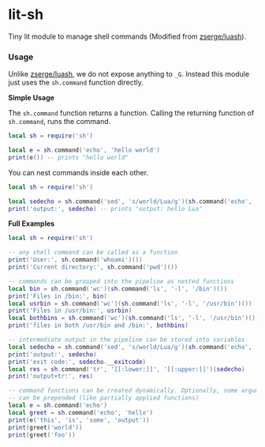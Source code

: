 # lit-sh
Tiny lit module to manage shell commands (Modified from [zserge/luash](https://github.com/zserge/luash)).

### Usage

Unlike [zserge/luash](https://github.com/zserge/luash), we do not expose anything to `_G`. Instead this module just uses the `sh.command` function directly.

**Simple Usage**

The `sh.command` function returns a function. Calling the returning function of `sh.command`, runs the command.

```lua
local sh = require('sh')

local e = sh.command('echo', 'hello world')
print(e()) -- prints "hello world"
```

You can nest commands inside each other.

```lua
local sh = require('sh')

local sedecho = sh.command('sed', 's/world/Lua/g')(sh.command('echo', 'hello', 'world')())
print('output:', sedecho) -- prints "output: hello Lua"
```

**Full Examples**

```lua
local sh = require('sh')

-- any shell command can be called as a function
print('User:', sh.command('whoami')())
print('Current directory:', sh.command('pwd')())

-- commands can be grouped into the pipeline as nested functions
local bin = sh.command('wc')(sh.command('ls', '-l', '/bin')())
print('Files in /bin:', bin)
local usrbin = sh.command('wc')(sh.command('ls', '-l', '/usr/bin')())
print('Files in /usr/bin:', usrbin)
local bothbins = sh.command('wc')(sh.command('ls', '-l', '/usr/bin')(), sh.command('ls', '-l', '/bin')())
print('files in both /usr/bin and /bin:', bothbins)

-- intermediate output in the pipeline can be stored into variables
local sedecho = sh.command('sed', 's/world/Lua/g')(sh.command('echo', 'hello', 'world')())
print('output:', sedecho)
print('exit code:', sedecho.__exitcode)
local res = sh.command('tr', '[[:lower:]]', '[[:upper:]]')(sedecho)
print('output+tr:', res)

-- command functions can be created dynamically. Optionally, some arguments
-- can be prepended (like partially applied functions)
local e = sh.command('echo')
local greet = sh.command('echo', 'hello')
print(e('this', 'is', 'some', 'output'))
print(greet('world'))
print(greet('foo'))
```
